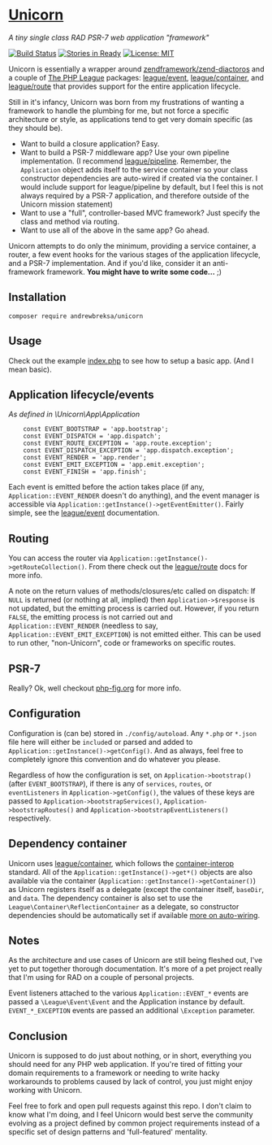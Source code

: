 # [Unicorn](https://github.com/abreksa4/Unicorn)
_A tiny single class RAD PSR-7 web application "framework"_

[![Build Status](https://travis-ci.org/abreksa4/Unicorn.svg?branch=master)](https://travis-ci.org/abreksa4/Unicorn)
[![Stories in Ready](https://badge.waffle.io/abreksa4/Unicorn.png?label=ready&title=Ready)](http://waffle.io/abreksa4/Unicorn)
[![License: MIT](https://img.shields.io/badge/License-MIT-yellow.svg)](https://opensource.org/licenses/MIT)

Unicorn is essentially a wrapper around [zendframework/zend-diactoros](https://github.com/zendframework/zend-diactoros) and a couple of [The PHP League](https://thephpleague.com/) packages: [league/event](http://event.thephpleague.com/2.0/), [league/container](http://container.thephpleague.com/), and [league/route](http://route.thephpleague.com/) that provides support for the entire application lifecycle. 

Still in it's infancy, Unicorn was born from my frustrations of wanting a framework to handle the plumbing for me, but not force a specific architecture or style, as applications tend to get very domain specific (as they should be).

- Want to build a closure application? Easy. 
- Want to build a PSR-7 middleware app? Use your own pipeline implementation. (I recommend 
[league/pipeline](http://pipeline.thephpleague.com/). Remember, the `Application` object adds itself to the service container so your class constructor dependencies are auto-wired if created via the container. I would include support for league/pipeline by default, but I feel this is not always required by a PSR-7 application, and therefore outside of the Unicorn mission statement)
- Want to use a "full", controller-based MVC framework? Just specify the class and method via routing.
- Want to use all of the above in the same app? Go ahead. 

Unicorn attempts to do only the minimum, providing a service container, a router, a few event hooks for the various stages of the application lifecycle, and a PSR-7 implementation. And if you'd like, consider it an anti-framework framework. **You might have to write some code...** ;)

## Installation
`composer require andrewbreksa/unicorn`
      
## Usage
Check out the example [index.php](https://github.com/abreksa4/Unicorn/blob/master/public/index.php) to see how to setup a basic app. (And I mean basic).

## Application lifecycle/events
_As defined in \Unicorn\App\Application_

```
	const EVENT_BOOTSTRAP = 'app.bootstrap';
	const EVENT_DISPATCH = 'app.dispatch';
	const EVENT_ROUTE_EXCEPTION = 'app.route.exception';
	const EVENT_DISPATCH_EXCEPTION = 'app.dispatch.exception';
	const EVENT_RENDER = 'app.render';
	const EVENT_EMIT_EXCEPTION = 'app.emit.exception';
	const EVENT_FINISH = 'app.finish';
```

Each event is emitted before the action takes place (if any, `Application::EVENT_RENDER` doesn't do anything), and the event manager is accessible via `Application::getInstance()->getEventEmitter()`. Fairly simple, see the [league/event](http://event.thephpleague.com/2.0/) documentation.

## Routing
You can access the router via `Application::getInstance()->getRouteCollection()`. From there check out the [league/route](http://route.thephpleague.com/) docs for more info. 

A note on the return values of methods/closures/etc called on dispatch: If `NULL` is returned (or nothing at all, implied) then `Application->$response` is not updated, but the emitting process is carried out. However, if you return `FALSE`, the emitting process is not carried out and `Application::EVENT_RENDER` (needless to say, `Application::EVENT_EMIT_EXCEPTION`) is not emitted either. This can be used to run other, "non-Unicorn", code or frameworks on specific routes.

## PSR-7
Really? Ok, well checkout [php-fig.org](http://www.php-fig.org/psr/psr-7/) for more info.

## Configuration
Configuration is (can be) stored in `./config/autoload`. Any `*.php` or `*.json` file here will either be `include`d or parsed and added to `Application::getInstance()->getConfig()`. And as always, feel free to completely ignore this convention and do whatever you please.

Regardless of how the configuration is set, on `Application->bootstrap()` (after `EVENT_BOOTSTRAP`), if there is any of `services`, `routes`, or `eventListeners` in `Application->getConfig()`, the values of these keys are passed to `Application->bootstrapServices()`, `Application->bootstrapRoutes()` and `Application->bootstrapEventListeners()` respectively.

## Dependency container
Unicorn uses [league/container](http://container.thephpleague.com/), which follows the [container-interop](https://github.com/container-interop/container-interop) standard. All of the `Application::getInstance()->get*()` objects are also available via the container (`Application::getInstance()->getContainer()`) as Unicorn registers itself as a delegate (except the container itself, `baseDir`, and `data`. The dependency container is also set to use the `League\Container\ReflectionContainer` as a delegate, so constructor dependencies should be automatically set if available [more on auto-wiring](http://container.thephpleague.com/auto-wiring/). 

## Notes
As the architecture and use cases of Unicorn are still being fleshed out, I've yet to put together thorough documentation. It's more of a pet project really that I'm using for RAD on a couple of personal projects. 

Event listeners attached to the various `Application::EVENT_*` events are passed a `\League\Event\Event` and the Application instance by default. `EVENT_*_EXCEPTION` events are passed an additional `\Exception` parameter. 

## Conclusion
Unicorn is supposed to do just about nothing, or in short, everything you should need for any PHP web application. If you're tired of fitting your domain requirements to a framework or needing to write hacky workarounds to problems caused by lack of control, you just might enjoy working with Unicorn. 

Feel free to fork and open pull requests against this repo. I don't claim to know what I'm doing, and I feel Unicorn would best serve the community evolving as a project defined by common project requirements instead of a specific set of design patterns and 'full-featured' mentality.